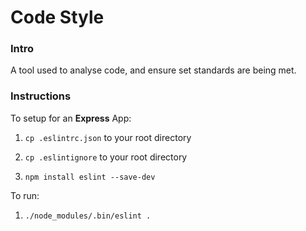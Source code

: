 # Code Style

### Intro

A tool used to analyse code, and ensure set standards are being met.

### Instructions

To setup for an **Express** App:

1. `cp .eslintrc.json` to your root directory

2. `cp .eslintignore` to your root directory

3. `npm install eslint --save-dev`

To run:

1. `./node_modules/.bin/eslint .`
